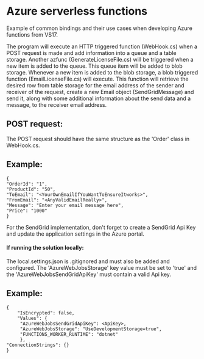 # Azure serverless functions

Example of common bindings and their use cases when developing Azure functions from VS17.



The program will execute an HTTP triggered function (WebHook.cs) when a POST request is made and add information into a queue and a table storage. Another azfunc (GenerateLicenseFile.cs) will be triggered when a new item is added to the queue. This queue item will be added to blob storage. Whenever a new item is added to the blob storage, a blob triggered function (EmailLicenseFile.cs) will execute. This function will retrieve the desired row from table storage for the email address of the sender and receiver of the request, create a new Email object (SendGridMessage) and send it, along with some additional information about the send data and a message, to the receiver email address.

## POST request:
The POST request should have the same structure as the 'Order' class in WebHook.cs. 
## Example:
    {
	"OrderId": "1",
    "ProductId": "50",
	"ToEmail": "<YourOwnEmailIfYouWantToEnsureItworks>",
	"FromEmail": "<AnyValidEmailReally>",
	"Message": "Enter your email message here",
    "Price": "1000"
    }

For the SendGrid implementation, don't forget to create a SendGrid Api Key and update the application settings in the Azure portal.



#### If running the solution locally:
The local.settings.json is .gitignored and must also be added and configured. The 'AzureWebJobsStorage' key value must be set to 'true' and the 'AzureWebJobsSendGridApiKey' must contain a valid Api key. 
## Example: 
    {
        "IsEncrypted": false,
        "Values": {
         "AzureWebJobsSendGridApiKey": <ApiKey>,
         "AzureWebJobsStorage": "UseDevelopmentStorage=true",
         "FUNCTIONS_WORKER_RUNTIME": "dotnet"
         },
    "ConnectionStrings": {}
    }
